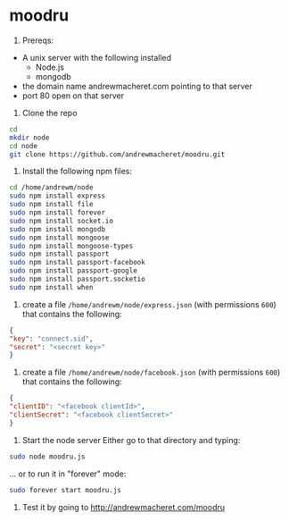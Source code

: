 moodru
======

1. Prereqs:
 * A unix server with the following installed
   * Node.js
   * mongodb
 * the domain name andrewmacheret.com pointing to that server
 * port 80 open on that server

1. Clone the repo
```sh
cd
mkdir node
cd node
git clone https://github.com/andrewmacheret/moodru.git
```

1. Install the following npm files:
```sh
cd /home/andrewm/node
sudo npm install express
sudo npm install file
sudo npm install forever
sudo npm install socket.io
sudo npm install mongodb
sudo npm install mongoose
sudo npm install mongoose-types
sudo npm install passport
sudo npm install passport-facebook
sudo npm install passport-google
sudo npm install passport.socketio
sudo npm install when
```

1. create a file `/home/andrewm/node/express.json` (with permissions `600`) that contains the following: 
```json
{
"key": "connect.sid",
"secret": "<secret key>"
}
```

1. create a file `/home/andrewm/node/facebook.json` (with permissions `600`) that contains the following:
```json
{
"clientID": "<facebook clientId>",
"clientSecret": "<facebook clientSecret>"
}
```

1. Start the node server
Either go to that directory and typing:
```sh
sudo node moodru.js
```
... or to run it in "forever" mode:
```sh
sudo forever start moodru.js
```

1. Test it by going to http://andrewmacheret.com/moodru

